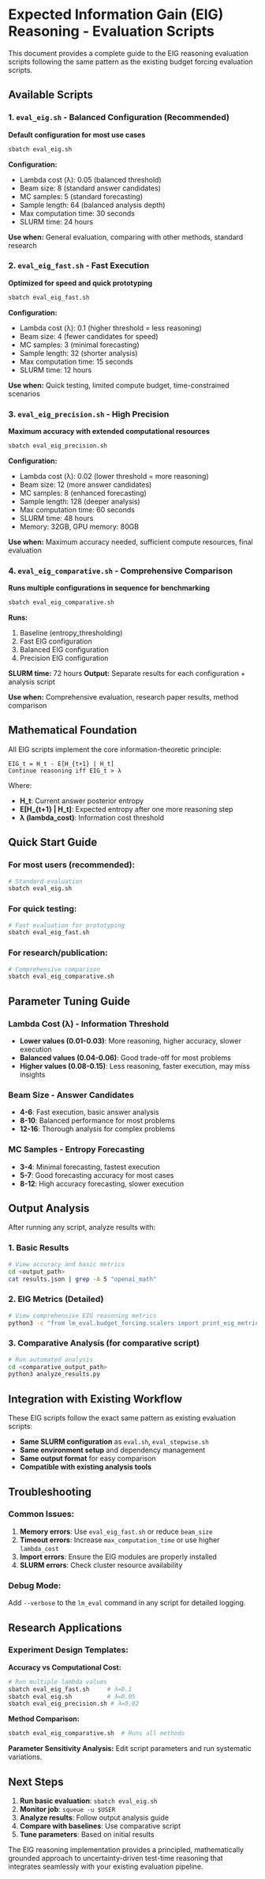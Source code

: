 # Expected Information Gain (EIG) Reasoning - Evaluation Scripts

This document provides a complete guide to the EIG reasoning evaluation scripts following the same pattern as the existing budget forcing evaluation scripts.

## Available Scripts

### 1. `eval_eig.sh` - Balanced Configuration (Recommended)
**Default configuration for most use cases**

```bash
sbatch eval_eig.sh
```

**Configuration:**
- Lambda cost (λ): 0.05 (balanced threshold)
- Beam size: 8 (standard answer candidates)
- MC samples: 5 (standard forecasting)
- Sample length: 64 (balanced analysis depth)
- Max computation time: 30 seconds
- SLURM time: 24 hours

**Use when:** General evaluation, comparing with other methods, standard research

### 2. `eval_eig_fast.sh` - Fast Execution
**Optimized for speed and quick prototyping**

```bash
sbatch eval_eig_fast.sh
```

**Configuration:**
- Lambda cost (λ): 0.1 (higher threshold = less reasoning)
- Beam size: 4 (fewer candidates for speed)
- MC samples: 3 (minimal forecasting)
- Sample length: 32 (shorter analysis)
- Max computation time: 15 seconds
- SLURM time: 12 hours

**Use when:** Quick testing, limited compute budget, time-constrained scenarios

### 3. `eval_eig_precision.sh` - High Precision
**Maximum accuracy with extended computational resources**

```bash
sbatch eval_eig_precision.sh
```

**Configuration:**
- Lambda cost (λ): 0.02 (lower threshold = more reasoning)
- Beam size: 12 (more answer candidates)
- MC samples: 8 (enhanced forecasting)
- Sample length: 128 (deeper analysis)
- Max computation time: 60 seconds
- SLURM time: 48 hours
- Memory: 32GB, GPU memory: 80GB

**Use when:** Maximum accuracy needed, sufficient compute resources, final evaluation

### 4. `eval_eig_comparative.sh` - Comprehensive Comparison
**Runs multiple configurations in sequence for benchmarking**

```bash
sbatch eval_eig_comparative.sh
```

**Runs:**
1. Baseline (entropy_thresholding)
2. Fast EIG configuration
3. Balanced EIG configuration  
4. Precision EIG configuration

**SLURM time:** 72 hours
**Output:** Separate results for each configuration + analysis script

**Use when:** Comprehensive evaluation, research paper results, method comparison

## Mathematical Foundation

All EIG scripts implement the core information-theoretic principle:

```
EIG_t = H_t - E[H_{t+1} | H_t]
Continue reasoning iff EIG_t > λ
```

Where:
- **H_t**: Current answer posterior entropy
- **E[H_{t+1} | H_t]**: Expected entropy after one more reasoning step  
- **λ (lambda_cost)**: Information cost threshold

## Quick Start Guide

### For most users (recommended):
```bash
# Standard evaluation
sbatch eval_eig.sh
```

### For quick testing:
```bash
# Fast evaluation for prototyping
sbatch eval_eig_fast.sh
```

### For research/publication:
```bash
# Comprehensive comparison
sbatch eval_eig_comparative.sh
```

## Parameter Tuning Guide

### Lambda Cost (λ) - Information Threshold
- **Lower values (0.01-0.03)**: More reasoning, higher accuracy, slower execution
- **Balanced values (0.04-0.06)**: Good trade-off for most problems
- **Higher values (0.08-0.15)**: Less reasoning, faster execution, may miss insights

### Beam Size - Answer Candidates
- **4-6**: Fast execution, basic answer analysis
- **8-10**: Balanced performance for most problems
- **12-16**: Thorough analysis for complex problems

### MC Samples - Entropy Forecasting
- **3-4**: Minimal forecasting, fastest execution
- **5-7**: Good forecasting accuracy for most cases
- **8-12**: High accuracy forecasting, slower execution

## Output Analysis

After running any script, analyze results with:

### 1. Basic Results
```bash
# View accuracy and basic metrics
cd <output_path>
cat results.json | grep -A 5 "openai_math"
```

### 2. EIG Metrics (Detailed)
```bash
# View comprehensive EIG reasoning metrics
python3 -c "from lm_eval.budget_forcing.scalers import print_eig_metrics; print_eig_metrics()"
```

### 3. Comparative Analysis (for comparative script)
```bash
# Run automated analysis
cd <comparative_output_path>
python3 analyze_results.py
```

## Integration with Existing Workflow

These EIG scripts follow the exact same pattern as existing evaluation scripts:

- **Same SLURM configuration** as `eval.sh`, `eval_stepwise.sh`
- **Same environment setup** and dependency management
- **Same output format** for easy comparison
- **Compatible with existing analysis tools**

## Troubleshooting

### Common Issues:

1. **Memory errors**: Use `eval_eig_fast.sh` or reduce `beam_size`
2. **Timeout errors**: Increase `max_computation_time` or use higher `lambda_cost`
3. **Import errors**: Ensure the EIG modules are properly installed
4. **SLURM errors**: Check cluster resource availability

### Debug Mode:
Add `--verbose` to the `lm_eval` command in any script for detailed logging.

## Research Applications

### Experiment Design Templates:

**Accuracy vs Computational Cost:**
```bash
# Run multiple lambda values
sbatch eval_eig_fast.sh     # λ=0.1
sbatch eval_eig.sh          # λ=0.05  
sbatch eval_eig_precision.sh # λ=0.02
```

**Method Comparison:**
```bash
sbatch eval_eig_comparative.sh  # Runs all methods
```

**Parameter Sensitivity Analysis:**
Edit script parameters and run systematic variations.

## Next Steps

1. **Run basic evaluation**: `sbatch eval_eig.sh`
2. **Monitor job**: `squeue -u $USER`
3. **Analyze results**: Follow output analysis guide
4. **Compare with baselines**: Use comparative script
5. **Tune parameters**: Based on initial results

The EIG reasoning implementation provides a principled, mathematically grounded approach to uncertainty-driven test-time reasoning that integrates seamlessly with your existing evaluation pipeline. 